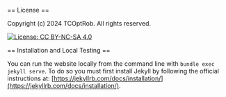 == License ==

Copyright (c) 2024 TCOptRob. All rights reserved.

[![License: CC BY-NC-SA 4.0](https://licensebuttons.net/l/by-nc-sa/4.0/80x15.png)](https://creativecommons.org/licenses/by-nc-sa/4.0/)

== Installation and Local Testing ==

You can run the website locally from the command line with `bundle exec jekyll serve`. To do so you must first install Jekyll by following the official instructions at: [https://jekyllrb.com/docs/installation/](https://jekyllrb.com/docs/installation/).